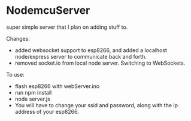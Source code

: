 # NodemcuServer
super simple server that I plan on adding stuff to.

Changes:
* added websocket support to esp8266, and added a localhost node/express server to communicate back and forth.
* removed socket.io from local node server. Switching to WebSockets.



To use:
* flash esp8266 with webServer.ino
* run npm install
* node server.js
* You will have to change your ssid and password, along with the ip address of your esp8266.

